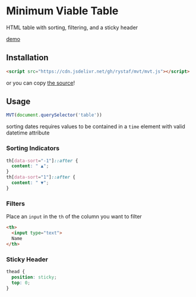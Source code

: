 # Minimum Viable Table

HTML table with sorting, filtering, and a sticky header

<a href="https://rystaf.github.io/mvt">demo</a>


## Installation

```html
<script src="https://cdn.jsdelivr.net/gh/rystaf/mvt/mvt.js"></script>
```
or you can copy [the source](https://raw.githubusercontent.com/rystaf/mvt/main/mvt.js)!

## Usage

```javascript
MVT(document.querySelector('table'))
```

sorting dates requires values to be contained in a `time` element with valid datetime attribute

### Sorting Indicators
```css
th[data-sort="-1"]::after {
  content: " ▲";
}
th[data-sort="1"]::after {
  content: " ▼";
}
```

### Filters
Place an `input` in the `th` of the column you want to filter
```html
<th>
  <input type="text">
  Name
</th>
```

### Sticky Header
```css
thead {
  position: sticky;
  top: 0;
}
```
